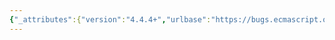 ```yaml
---
{"_attributes":{"version":"4.4.4+","urlbase":"https://bugs.ecmascript.org/","maintainer":"dherman@mozilla.com"},"bug":{"bug_id":132,"creation_ts":"2011-07-14 13:04:00 -0700","short_desc":"section 5.3: grammatical errors","delta_ts":"2011-07-27 21:36:50 -0700","product":"Draft for 6th Edition","component":"editorial issue","version":"Initial draft July 12, 2011","rep_platform":"All","op_sys":"All","bug_status":"VERIFIED","resolution":"FIXED","priority":"Normal","bug_severity":"enhancement","everconfirmed":true,"reporter":{"uid":"jmdyck","name":"Michael Dyck"},"assigned_to":{"uid":"allen","name":"Allen Wirfs-Brock"},"long_desc":[{"commentid":302,"comment_count":0,"who":{"uid":"jmdyck","name":"Michael Dyck"},"bug_when":"2011-07-14 13:04:33 -0700","thetext":"\"Context-free grammars are not powerful to express ...\"\n    \"not powerful\" -> \"not powerful enough\" or \"not sufficiently powerful\"\n\n\"Such rules are always associate with a production ...\"\n    \"associate\" -> \"associated\""},{"commentid":322,"comment_count":1,"who":{"uid":"allen","name":"Allen Wirfs-Brock"},"bug_when":"2011-07-20 13:26:22 -0700","thetext":"draft updated"}]}}
---
```

